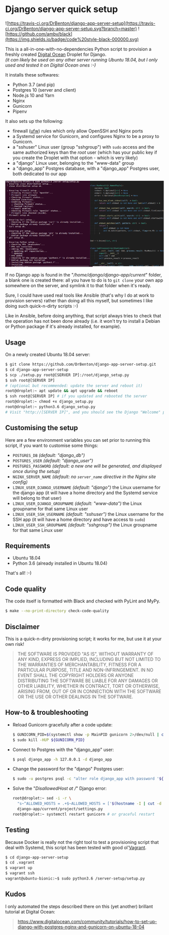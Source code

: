 # Django server quick setup

![https://travis-ci.org/DrBenton/django-app-server-setup](https://travis-ci.org/DrBenton/django-app-server-setup.svg?branch=master)
![https://github.com/ambv/black](https://img.shields.io/badge/code%20style-black-000000.svg)

This is a all-in-one-with-no-dependencies Python script to provision a freshly created [Digital Ocean](https://www.digitalocean.com/) Droplet for Django.  
_(it can likely be used on any other server running Ubuntu 18.04, but I only used and tested it on Digital Ocean ones :-)_

It installs these softwares:

- Python 3.7 (and pip)
- Postgres 10 (server and client)
- Node.js 10 and Yarn
- Nginx
- Gunicorn
- Pipenv

It also sets up the following:

- firewall ([ufw](https://en.wikipedia.org/wiki/Uncomplicated_Firewall)) rules which only allow OpenSSH and Nginx ports
- a Systemd service for Gunicorn, and configures Nginx to be a proxy to Gunicorn.
- a "sshuser" Linux user (group "sshgroup") with `sudo` access and the same authorized keys than the _root_ user (which has your public key if you create the Droplet with that option - which is very likely)
- a "django" Linux user, belonging to the "www-data" group
- a "django_app" Postgres database, with a "django_app" Postgres user, both dedicated to our app

![screenshot](/.README/screenshot.png)

If no Django app is found in the "_/home/django/django-app/current_" folder, a blank one is created there: all you have to do is to `git clone` your own app somewhere on the server, and symlink it to that folder when it's ready.

Sure, I could have used real tools like Ansible (that's why I do at work to provision servers) rather than doing all this myself, but sometimes I like doing such quick-n-dirty scripts :-)

Like in Ansible, before doing anything, that script always tries to check that the operation has not been done already (i.e. it won't try to install a Debian or Python package if it's already installed, for example).

## Usage

On a newly created Ubuntu 18.04 server:

```bash
$ git clone https://github.com/DrBenton/django-app-server-setup.git
$ cd django-app-server-setup
$ scp ./setup.py root@[SERVER IP]:/root/django_setup.py
$ ssh root@[SERVER IP]
# (optional but recommended: update the server and reboot it)
root@droplet:~ apt update && apt upgrade && reboot
$ ssh root@[SERVER IP] # if you updated and rebooted the server
root@droplet:~ chmod +x django_setup.py
root@droplet:~ python3.6 django_setup.py
# Visit "http://[SERVER IP]", and you should see the Django "Welcome" page! :-)
```

## Customising the setup

Here are a few environment variables you can set prior to running this script, if you want to customise some things:

- `POSTGRES_DB` _(default: "django_db")_
- `POSTGRES_USER` _(default: "django_user")_
- `POSTGRES_PASSWORD` _(default: a new one will be generated, and displayed once during the setup)_
- `NGINX_SERVER_NAME` _(default: no `server_name` directive in the Nginx site config)_
- `LINUX_USER_DJANGO_USERNAME` _(default: "django")_ the Linux username for the django app (it will have a home directory and the Systemd service will belong to that user)
- `LINUX_USER_DJANGO_GROUPNAME` _(default: "www-data")_ the Linux groupname for that same Linux user
- `LINUX_USER_SSH_USERNAME` _(default: "sshuser")_ the Linux username for the SSH app (it will have a home directory and have access to `sudo`)
- `LINUX_USER_SSH_GROUPNAME` _(default: "sshgroup")_ the Linux groupname for that same Linux user

## Requirements

- Ubuntu 18.04
- Python 3.6 (already installed in Ubuntu 18.04)

That's all! :-)

## Code quality

The code itself is formatted with Black and checked with PyLint and MyPy.

```bash
$ make --no-print-directory check-code-quality
```

## Disclaimer

This is a quick-n-dirty provisioning script; it works for me, but use it at your own risk!

> THE SOFTWARE IS PROVIDED "AS IS", WITHOUT WARRANTY OF ANY KIND, EXPRESS OR IMPLIED, INCLUDING BUT NOT LIMITED TO THE WARRANTIES OF MERCHANTABILITY, FITNESS FOR A PARTICULAR PURPOSE, TITLE AND NON-INFRINGEMENT. IN NO EVENT SHALL THE COPYRIGHT HOLDERS OR ANYONE DISTRIBUTING THE SOFTWARE BE LIABLE FOR ANY DAMAGES OR OTHER LIABILITY, WHETHER IN CONTRACT, TORT OR OTHERWISE, ARISING FROM, OUT OF OR IN CONNECTION WITH THE SOFTWARE OR THE USE OR OTHER DEALINGS IN THE SOFTWARE.

## How-to & troubleshooting

- Reload Gunicorn gracefully after a code update:
  ```bash
  $ GUNICORN_PID=$(systemctl show -p MainPID gunicorn 2>/dev/null | cut -d= -f2)
  $ sudo kill -HUP ${GUNICORN_PID}
  ```
- Connect to Postgres with the "django_app" user:
  ```bash
  $ psql django_app -h 127.0.0.1 -d django_app
  ```
- Change the password for the "django" Postgres user:
  ```bash
  $ sudo -u postgres psql -c "alter role django_app with password '${NEW_PASSWORD}'"
  ```
- Solve the "_DisallowedHost at /_" Django error:

  ```bash
  root@droplet:~ sed -i -r \
    "s~^ALLOWED_HOSTS = .+$~ALLOWED_HOSTS = ['$(hostname -I | cut -d ' ' -f 1)']~" \
    django-app/current/project/settings.py
  root@droplet:~ systemctl restart gunicorn # or graceful restart
  ```

## Testing

Because Docker is really not the right tool to test a provisioning script that deal with Systemd, this script has been tested with good ol'[Vagrant](https://www.vagrantup.com/).

```bash
$ cd django-app-server-setup
$ cd .vagrant
$ vagrant up
$ vagrant ssh
vagrant@ubuntu-bionic:~$ sudo python3.6 /server-setup/setup.py
```

## Kudos

I only automated the steps described there on this (yet another) brillant tutorial at Digital Ocean:

> https://www.digitalocean.com/community/tutorials/how-to-set-up-django-with-postgres-nginx-and-gunicorn-on-ubuntu-18-04
